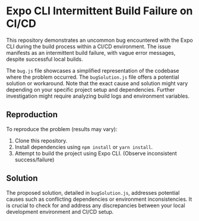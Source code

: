 # Expo CLI Intermittent Build Failure on CI/CD

This repository demonstrates an uncommon bug encountered with the Expo CLI during the build process within a CI/CD environment. The issue manifests as an intermittent build failure, with vague error messages, despite successful local builds. 

The `bug.js` file showcases a simplified representation of the codebase where the problem occurred. The `bugSolution.js` file offers a potential solution or workaround.  Note that the exact cause and solution might vary depending on your specific project setup and dependencies.  Further investigation might require analyzing build logs and environment variables.

## Reproduction

To reproduce the problem (results may vary):
1. Clone this repository.
2. Install dependencies using `npm install` or `yarn install`.
3. Attempt to build the project using Expo CLI. (Observe inconsistent success/failure)

## Solution

The proposed solution, detailed in `bugSolution.js`, addresses potential causes such as conflicting dependencies or environment inconsistencies. It is crucial to check for and address any discrepancies between your local development environment and CI/CD setup.